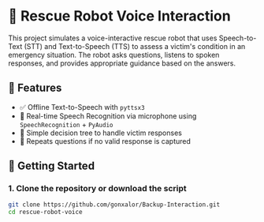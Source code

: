 # 🧠 Rescue Robot Voice Interaction

This project simulates a voice-interactive rescue robot that uses Speech-to-Text (STT) and Text-to-Speech (TTS) to assess a victim's condition in an emergency situation. The robot asks questions, listens to spoken responses, and provides appropriate guidance based on the answers.

## 🎯 Features

- ✅ Offline Text-to-Speech with `pyttsx3`
- 🎤 Real-time Speech Recognition via microphone using `SpeechRecognition` + `PyAudio`
- 🤖 Simple decision tree to handle victim responses
- 🔁 Repeats questions if no valid response is captured

## 🚀 Getting Started

### 1. Clone the repository or download the script

```bash
git clone https://github.com/gonxalor/Backup-Interaction.git
cd rescue-robot-voice
